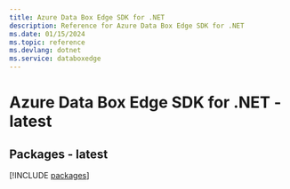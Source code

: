 ```yaml
---
title: Azure Data Box Edge SDK for .NET
description: Reference for Azure Data Box Edge SDK for .NET
ms.date: 01/15/2024
ms.topic: reference
ms.devlang: dotnet
ms.service: databoxedge
---
```

# Azure Data Box Edge SDK for .NET - latest
## Packages - latest
[!INCLUDE [packages](data-box-edge-index.md)]
